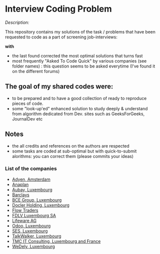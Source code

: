 # Interview Coding Problem
*Description:*

This repository contains my solutions of the task / problems that have been requested to code as a part of screening job-interviews:

**with**

* the last found corrected the most optimal solutions that turns fast
* most frequently "Asked To Code Quick" by various companies (see folder names) : this question seems to be asked everytime (I've found it on the different forums) 

## The goal of my shared codes were:
* to be prepared and to have a good collection of ready to reproduce pieces of code.
* some "look-up'ed" enhanced solution to study deeply & understand from algorithm dedicated from Dev. sites such as GeeksForGeeks, JournalDev etc

## Notes
- the all credits and references on the authors are respected
- some tasks are coded at sub-optimal but with quick-to-submit alorithms: you can correct them (please commits your ideas)

### List of the companies

* [Adyen, Amsterdam](https://www.adyen.com)
* [Anaplan](https://www.anaplan.com)
* [Aubay, Luxembourg](https://www.aubay.com)
* [Barclays](https://home.barclays)
* [BCE Group, Luxembourg](https://www.bce.lu)
* [Docler Holding, Luxembourg](https://www.doclerholding.com)
* [Flow Traders](https://www.flowtraders.com)
* [FDLV Luxembourg SA](https://fdlv.com/)
* [Lifeware AG](https://www.lifeware.ch)
* [Odoo, Luxembourg](https://www.odoo.com)
* [SES, Luxembourg](https://www.ses.com)
* [TalkWalker, Luxembourg](https://www.talkwalker.com)
* [TMC IT Consulting, Luxembourg and France](https://tmc-employeneurship.com)
* [WeDely, Luxembourg](https://www.wedely.com)



